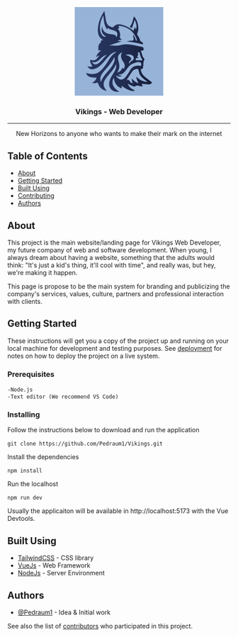 <p align="center">
  <a href="" rel="noopener">
 <img width=200px height=200px src="./src/assets/images/Logos/logo-fundo-azul.png" alt="Vikings Logo"></a>
</p>

<h3 align="center">Vikings - Web Developer</h3>

---

<p align="center"> New Horizons to anyone who wants to make their mark on the internet
    <br> 
</p>

## Table of Contents

- [About](#about)
- [Getting Started](#getting_started)
- [Built Using](#built_using)
- [Contributing](../CONTRIBUTING.md)
- [Authors](#authors)

## About <a name = "about"></a>

This project is the main website/landing page for Vikings Web Developer, my future company of web and software development. When young, I always dream about having a website, something that the adults would think: "It's just a kid's thing, it'll cool with time", and really was, but hey, we're making it happen.

This page is propose to be the main system for branding and publicizing the company's services, values, culture, partners and professional interaction with clients.

## Getting Started <a name = "getting_started"></a>

These instructions will get you a copy of the project up and running on your local machine for development and testing purposes. See [deployment](#deployment) for notes on how to deploy the project on a live system.

### Prerequisites

```
-Node.js
-Text editor (We recommend VS Code)
```

### Installing

Follow the instructions below to download and run the application

```
git clone https://github.com/Pedraum1/Vikings.git
```

Install the dependencies

```
npm install
```

Run the localhost

```
npm run dev
```

Usually the applicaiton will be available in http://localhost:5173 with the Vue Devtools.

## Built Using <a name = "built_using"></a>

- [TailwindCSS](https://tailwindcss.com/) - CSS library
- [VueJs](https://vuejs.org/) - Web Framework
- [NodeJs](https://nodejs.org/en/) - Server Environment

## Authors <a name = "authors"></a>

- [@Pedraum1](https://github.com/Pedraum1) - Idea & Initial work

See also the list of [contributors](https://github.com/Pedraum1/Vikings/graphs/contributors) who participated in this project.